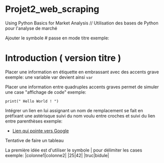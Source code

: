 # Projet2_web_scraping
Using Python Basics for Market Analysis   //  Utilisation des bases de Python pour l'analyse de marché


Ajouter le symbole # passe en mode titre
exemple:
# Introduction ( version titre )

Placer une information en étiquette en embrassant avec des accents grave
exemple:
une variable var devient ainsi `var`

Placer une information entre quadruples accents graves permet de simuler
une case "affichage de code"
exemple:
````
print(" Hello World ! ")
````

Intégrer un lien en lui assignant un nom de remplacement se
fait en préfixant une astérisque suivi du nom voulu entre croches
et suivi du lien entre parenthèses
exemple:
* [Lien qui pointe vers Google](www.google.fr)

Tentative de faire un tableau

La première idée est d'utiliser le symbole | pour délimiter les cases
exemple:
|colonne1|colonne2|
|25|42|
|truc|bidule|